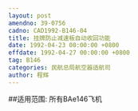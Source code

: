 ```yaml
---
layout: post
amendno: 39-0756
cadno: CAD1992-B146-04
title: 挂牌防止减速板自动收回功能
date: 1992-04-23 00:00:00 +0800
effdate: 1992-04-27 00:00:00 +0800
tag: B146
categories: 民航总局航空器适航司
author: 程辉
---
```


##适用范围:
所有BAe146飞机

